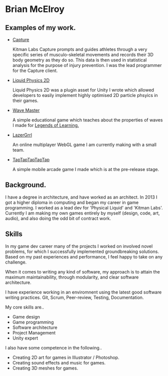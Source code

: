 # Brian McElroy

## Examples of my work.

* [Capture](https://youtu.be/30xvRLjY0jU)

   Kitman Labs Capture prompts and guides athletes through a very specific series of musculo-skeletal movements and records their 3D body geometry as they do so. This data is then used in  statistical analysis for the purpose of injury prevention.
   I was the lead programmer for the Capture client.  
   
* [Liquid Physics 2D](https://youtu.be/9qU3aVAADZY) 
	
	Liquid Physics 2D was a plugin asset for Unity I wrote which allowed developers to easily implement highly optimised 2D particle phsyics in their games. 
	
* [Wave Master](https://youtu.be/F8nCd9Dje20)

	A simple educational game which teaches about the properties of waves I made for [Legends of Learning.](https://www.legendsoflearning.com/)
	
* [LazerGrrl](https://youtu.be/2v2QToOUFO4)

	An online multiplayer WebGL game I am currently making with a small team.
	
* [TapTapTapTapTap](https://youtu.be/D9OVPMaNwfY)

	A simple mobile arcade game I made which is at the pre-release stage.

## Background.

I have a degree in architecture, and have worked as an architect.
In 2013 I got a higher diploma in computing and began my career in game programming.
I worked as a lead dev for 'Physical Liquid' and 'Kitman Labs'.
Currently I am making my own games entirely by myself (design, code, art, audio), and also doing the odd bit of contract work. 

## Skills

In my game dev career many of the projects I worked on involved novel problems, for which I successfully implemented groundbreaking solutions. Based on my past experiences and performance, I feel happy to take on any challenge.

When it comes to writing any kind of software, my approach is to attain the maximum maintainability, through modularity, and clear software architecture.

I have experience working in an enviromnent using the latest good software writing practices. Git, Scrum, Peer-review, Testing, Documentation.  

My core skills are..

* Game design
* Game programming
* Software architecture
* Project Management
* Unity expert

I also have some competence in the following..

* Creating 2D art for games in Illustrator / Photoshop.
* Creating sound effects and music for games.
* Creating 3D meshes for games.